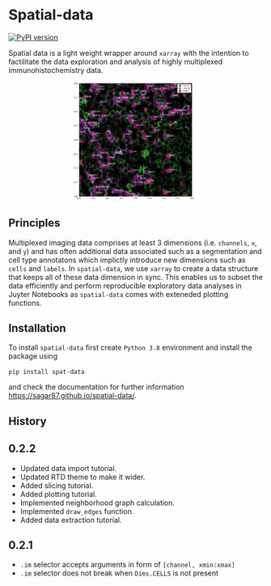 # Spatial-data

[![PyPI version](https://badge.fury.io/py/spat-data.svg)](https://badge.fury.io/py/spat-data)

Spatial data is a light weight wrapper around `xarray` with the intention to factilitate the data exploration and analysis of highly multiplexed immunohistochemistry data.

<p align="center" width="100%">
    <img width="50%" src="docs/preview.png">
</p>

## Principles

Multiplexed imaging data comprises at least 3 dimensions (i.e. `channels`, `x`, and `y`) and has often additional data associated such as a segmentation and cell type annotatons which implictly introduce new dimensions such as `cells` and `labels`. In `spatial-data`, we use `xarray` to create a data structure that keeps all of these data dimension in sync. This enables us to subset the data efficiently and perform reproducible exploratory data analyses in Juyter Notebooks as `spatial-data` comes with exteneded plotting functions.


## Installation

To install `spatial-data` first create `Python 3.8` environment and install the package using 

```
pip install spat-data
```

and check the documentation for further information https://sagar87.github.io/spatial-data/.


## History


## 0.2.2

* Updated data import tutorial.
* Updated RTD theme to make it wider.
* Added slicing tutorial.
* Added plotting tutorial.
* Implemented neighborhood graph calculation.
* Implemented `draw_edges` function.
* Added data extraction tutorial.

## 0.2.1

* `.im` selector accepts arguments in form of `[channel, xmin:xmax]`
* `.im` selector does not break when `Dims.CELLS` is not present


